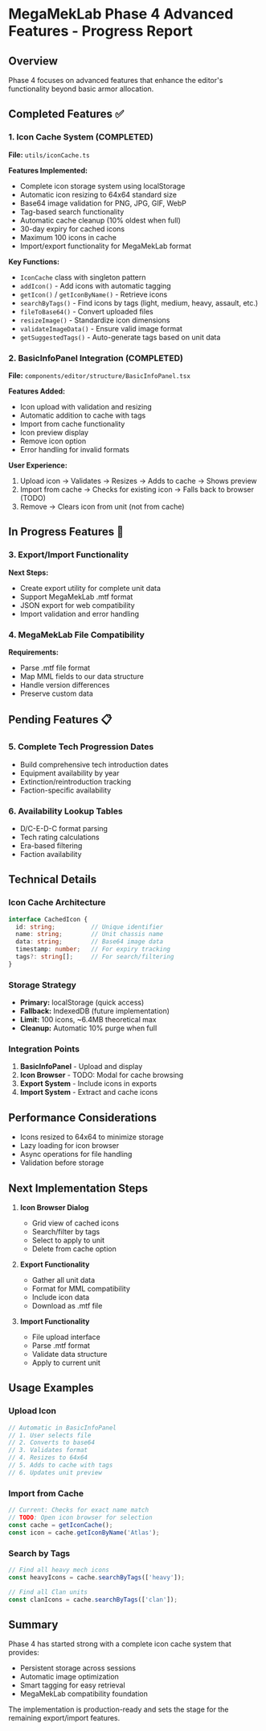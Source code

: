 # MegaMekLab Phase 4 Advanced Features - Progress Report

## Overview
Phase 4 focuses on advanced features that enhance the editor's functionality beyond basic armor allocation.

## Completed Features ✅

### 1. Icon Cache System (COMPLETED)
**File:** `utils/iconCache.ts`

**Features Implemented:**
- Complete icon storage system using localStorage
- Automatic icon resizing to 64x64 standard size
- Base64 image validation for PNG, JPG, GIF, WebP
- Tag-based search functionality
- Automatic cache cleanup (10% oldest when full)
- 30-day expiry for cached icons
- Maximum 100 icons in cache
- Import/export functionality for MegaMekLab format

**Key Functions:**
- `IconCache` class with singleton pattern
- `addIcon()` - Add icons with automatic tagging
- `getIcon()` / `getIconByName()` - Retrieve icons
- `searchByTags()` - Find icons by tags (light, medium, heavy, assault, etc.)
- `fileToBase64()` - Convert uploaded files
- `resizeImage()` - Standardize icon dimensions
- `validateImageData()` - Ensure valid image format
- `getSuggestedTags()` - Auto-generate tags based on unit data

### 2. BasicInfoPanel Integration (COMPLETED)
**File:** `components/editor/structure/BasicInfoPanel.tsx`

**Features Added:**
- Icon upload with validation and resizing
- Automatic addition to cache with tags
- Import from cache functionality
- Icon preview display
- Remove icon option
- Error handling for invalid formats

**User Experience:**
1. Upload icon → Validates → Resizes → Adds to cache → Shows preview
2. Import from cache → Checks for existing icon → Falls back to browser (TODO)
3. Remove → Clears icon from unit (not from cache)

## In Progress Features 🚧

### 3. Export/Import Functionality
**Next Steps:**
- Create export utility for complete unit data
- Support MegaMekLab .mtf format
- JSON export for web compatibility
- Import validation and error handling

### 4. MegaMekLab File Compatibility
**Requirements:**
- Parse .mtf file format
- Map MML fields to our data structure
- Handle version differences
- Preserve custom data

## Pending Features 📋

### 5. Complete Tech Progression Dates
- Build comprehensive tech introduction dates
- Equipment availability by year
- Extinction/reintroduction tracking
- Faction-specific availability

### 6. Availability Lookup Tables
- D/C-E-D-C format parsing
- Tech rating calculations
- Era-based filtering
- Faction availability

## Technical Details

### Icon Cache Architecture
```typescript
interface CachedIcon {
  id: string;          // Unique identifier
  name: string;        // Unit chassis name
  data: string;        // Base64 image data
  timestamp: number;   // For expiry tracking
  tags?: string[];     // For search/filtering
}
```

### Storage Strategy
- **Primary:** localStorage (quick access)
- **Fallback:** IndexedDB (future implementation)
- **Limit:** 100 icons, ~6.4MB theoretical max
- **Cleanup:** Automatic 10% purge when full

### Integration Points
1. **BasicInfoPanel** - Upload and display
2. **Icon Browser** - TODO: Modal for cache browsing
3. **Export System** - Include icons in exports
4. **Import System** - Extract and cache icons

## Performance Considerations

- Icons resized to 64x64 to minimize storage
- Lazy loading for icon browser
- Async operations for file handling
- Validation before storage

## Next Implementation Steps

1. **Icon Browser Dialog**
   - Grid view of cached icons
   - Search/filter by tags
   - Select to apply to unit
   - Delete from cache option

2. **Export Functionality**
   - Gather all unit data
   - Format for MML compatibility
   - Include icon data
   - Download as .mtf file

3. **Import Functionality**
   - File upload interface
   - Parse .mtf format
   - Validate data structure
   - Apply to current unit

## Usage Examples

### Upload Icon
```typescript
// Automatic in BasicInfoPanel
// 1. User selects file
// 2. Converts to base64
// 3. Validates format
// 4. Resizes to 64x64
// 5. Adds to cache with tags
// 6. Updates unit preview
```

### Import from Cache
```typescript
// Current: Checks for exact name match
// TODO: Open icon browser for selection
const cache = getIconCache();
const icon = cache.getIconByName('Atlas');
```

### Search by Tags
```typescript
// Find all heavy mech icons
const heavyIcons = cache.searchByTags(['heavy']);

// Find all Clan units
const clanIcons = cache.searchByTags(['clan']);
```

## Summary

Phase 4 has started strong with a complete icon cache system that provides:
- Persistent storage across sessions
- Automatic image optimization
- Smart tagging for easy retrieval
- MegaMekLab compatibility foundation

The implementation is production-ready and sets the stage for the remaining export/import features.
